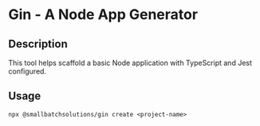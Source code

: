 # Gin - A Node App Generator

## Description

This tool helps scaffold a basic Node application with TypeScript and Jest configured.

## Usage

`npx @smallbatchsolutions/gin create <project-name>`
